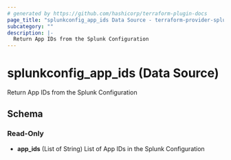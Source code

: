 ```yaml
---
# generated by https://github.com/hashicorp/terraform-plugin-docs
page_title: "splunkconfig_app_ids Data Source - terraform-provider-splunkconfig"
subcategory: ""
description: |-
  Return App IDs from the Splunk Configuration
---
```


# splunkconfig_app_ids (Data Source)

Return App IDs from the Splunk Configuration



<!-- schema generated by tfplugindocs -->
## Schema

### Read-Only

- **app_ids** (List of String) List of App IDs in the Splunk Configuration


